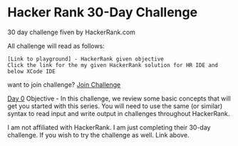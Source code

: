 # Hacker Rank 30-Day Challenge
30 day challenge fiven by HackerRank.com

All challenge will read as follows:
```
[Link to playground] - HackerRank given objective
Click the link for the my given HackerRank solution for HR IDE and below XCode IDE
```

want to join challenge? [Join Challenge](https://www.hackerrank.com/domains/tutorials/30-days-of-code/signup/signup?h_r=email&h_v=30_days_of_code_new&utm_campaign=30_days_of_code_continuous&utm_medium=email&utm_source=promo_email)

[Day 0](https://github.com/EricDavenport/HackerRank30-DayChallenge/blob/primary/HackerRack30DayChallenge.playground/Pages/Day0_HelloWorld.xcplaygroundpage/Contents.swift)
Objective -
In this challenge, we review some basic concepts that will get you started with this series. You will need to use the same (or similar) syntax to read input and write output in challenges throughout HackerRank. 











I am not affiliated with HackerRank. I am just completing their 30-day challenge. If you wish to try the challenge as well. Link above.

